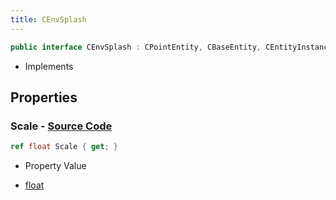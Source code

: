 ```yaml
---
title: CEnvSplash
---
```


```csharp
public interface CEnvSplash : CPointEntity, CBaseEntity, CEntityInstance, ISchemaClass<CEntityInstance>, ISchemaClass<CBaseEntity>, ISchemaClass<CPointEntity>, ISchemaClass<CEnvSplash>, ISchemaField, ISchemaClass, INativeHandle
```

- Implements

## Properties

### **Scale** - [Source Code](https://github.com/swiftly-solution/swiftlys2/blob/main/managed/src/SwiftlyS2.Generated/Schemas/Interfaces/CEnvSplash.cs#L16)

```csharp
ref float Scale { get; }
```

- Property Value

- [float](https://learn.microsoft.com/dotnet/api/system.single)

